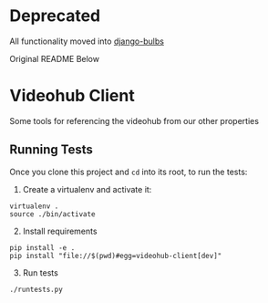 # Deprecated 

All functionality moved into [django-bulbs](https://github.com/theonion/django-bulbs)

Original README Below

# Videohub Client

Some tools for referencing the videohub from our other properties

## Running Tests
Once you clone this project and `cd` into its root, to run the tests:

1. Create a virtualenv and activate it:
  ```
  virtualenv .
  source ./bin/activate
  ```

2. Install requirements
  ```
  pip install -e .
  pip install "file://$(pwd)#egg=videohub-client[dev]"
  ```

3. Run tests
  ```
  ./runtests.py
  ```
